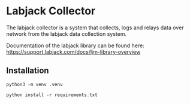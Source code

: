 # Labjack Collector

The labjack collector is a system that collects, logs and relays data over network from the labjack data collection system.

Documentation of the labjack library can be found here: https://support.labjack.com/docs/ljm-library-overview


## Installation

```
python3 -m venv .venv
```

```
python install -r requirements.txt
```